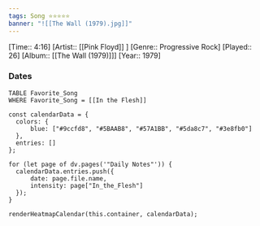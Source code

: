 ```yaml
---
tags: Song ⭐⭐⭐⭐⭐ 
banner: "![[The Wall (1979).jpg]]"
---
```

[Time:: 4:16]
[Artist:: [[Pink Floyd]] ]
[Genre:: Progressive Rock]
[Played:: 26]
[Album:: [[The Wall (1979)]]]
[Year:: 1979]
### Dates
````dataview
TABLE Favorite_Song
WHERE Favorite_Song = [[In the Flesh]]
````

  ```dataviewjs
const calendarData = { 
	colors: { 
		blue: ["#9ccfd8", "#5BAAB8", "#57A1BB", "#5da8c7", "#3e8fb0"] 
	}, 
	entries: [] 
}; 

for (let page of dv.pages('"Daily Notes"')) { 
	calendarData.entries.push({ 
		date: page.file.name, 
		intensity: page["In_the_Flesh"]
	}); 
} 

renderHeatmapCalendar(this.container, calendarData);
```

